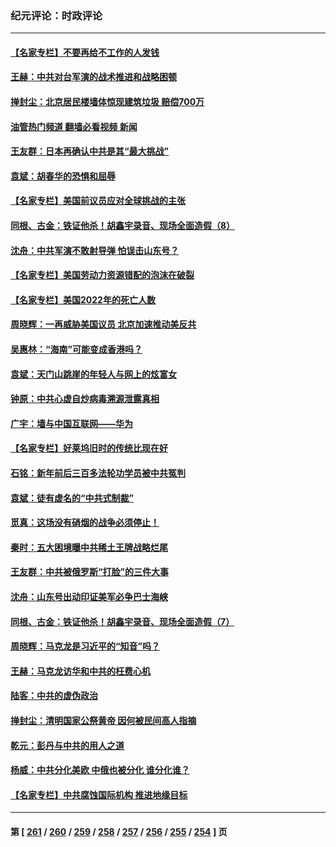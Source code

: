 ### 纪元评论：时政评论
---
#### [【名家专栏】不要再给不工作的人发钱](../../pages/nsc1025/n13971306.md?04130330) 
#### [王赫：中共对台军演的战术推进和战略困顿](../../pages/nsc1025/n13970807.md?04130330) 
#### [掸封尘：北京居民楼墙体惊现建筑垃圾 赔偿700万](../../pages/nsc1025/n13970892.md?04130330) 
#### [油管热门频道 翻墙必看视频 新闻](ok?04130330)
#### [王友群：日本再确认中共是其“最大挑战”](../../pages/nsc1025/n13970733.md?04130330) 
#### [袁斌：胡春华的恐惧和屈辱](../../pages/nsc1025/n13970722.md?04130330) 
#### [【名家专栏】美国前议员应对全球挑战的主张](../../pages/nsc1025/n13969749.md?04130330) 
#### [同根、古金：铁证他杀！胡鑫宇录音、现场全面造假（8）](../../pages/nsc1025/n13969685.md?04130330) 
#### [沈舟：中共军演不敢射导弹 怕误击山东号？](../../pages/nsc1025/n13970141.md?04130330) 
#### [【名家专栏】美国劳动力资源错配的泡沫在破裂](../../pages/nsc1025/n13968288.md?04130330) 
#### [【名家专栏】美国2022年的死亡人数](../../pages/nsc1025/n13969733.md?04130330) 
#### [周晓辉：一再威胁美国议员 北京加速推动美反共](../../pages/nsc1025/n13969729.md?04130330) 
#### [吴惠林：“海南”可能变成香港吗？](../../pages/nsc1025/n13969732.md?04130330) 
#### [袁斌：天门山跳崖的年轻人与网上的炫富女](../../pages/nsc1025/n13969668.md?04130330) 
#### [钟原：中共心虚自炒病毒溯源泄露真相](../../pages/nsc1025/n13969320.md?04130330) 
#### [广宇：墙与中国互联网——华为](../../pages/nsc1025/n13969142.md?04130330) 
#### [【名家专栏】好莱坞旧时的传统比现在好](../../pages/nsc1025/n13960340.md?04130330) 
#### [石铭：新年前后三百多法轮功学员被中共冤判](../../pages/nsc1025/n13968963.md?04130330) 
#### [袁斌：徒有虚名的“中共式制裁”](../../pages/nsc1025/n13968957.md?04130330) 
#### [觅真：这场没有硝烟的战争必须停止！](../../pages/nsc1025/n13968940.md?04130330) 
#### [秦时：五大困境曝中共稀土王牌战略烂尾](../../pages/nsc1025/n13968460.md?04130330) 
#### [王友群：中共被俄罗斯“打脸”的三件大事](../../pages/nsc1025/n13968416.md?04130330) 
#### [沈舟：山东号出动印证美军必争巴士海峡](../../pages/nsc1025/n13968378.md?04130330) 
#### [同根、古金：铁证他杀！胡鑫宇录音、现场全面造假（7）](../../pages/nsc1025/n13968371.md?04130330) 
#### [周晓辉：马克龙是习近平的“知音”吗？](../../pages/nsc1025/n13968399.md?04130330) 
#### [王赫：马克龙访华和中共的枉费心机](../../pages/nsc1025/n13968019.md?04130330) 
#### [陆客：中共的虚伪政治](../../pages/nsc1025/n13968215.md?04130330) 
#### [掸封尘：清明国家公祭黄帝 因何被民间高人指摘](../../pages/nsc1025/n13968113.md?04130330) 
#### [乾元：彭丹与中共的用人之道](../../pages/nsc1025/n13967978.md?04130330) 
#### [杨威：中共分化美欧 中俄也被分化 谁分化谁？](../../pages/nsc1025/n13967806.md?04130330) 
#### [【名家专栏】中共腐蚀国际机构 推进地缘目标](../../pages/nsc1025/n13966666.md?04130330) 

---
#### 第 [ [261](./261.md?04130330) / [260](./260.md?04130330) / [259](./259.md?04130330) / [258](./258.md?04130330) / [257](./257.md?04130330) / [256](./256.md?04130330) / [255](./255.md?04130330) / [254](./254.md?04130330) ] 页
